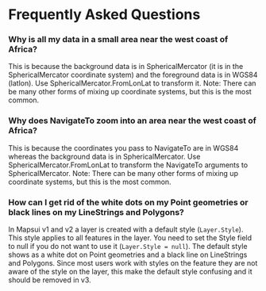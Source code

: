 # Frequently Asked Questions

### Why is all my data in a small area near the west coast of Africa?
This is because the background data is in SphericalMercator (it is in the SphericalMercator 
coordinate system) and the foreground data is in WGS84 (latlon). Use 
SphericalMercator.FromLonLat to transform it.
Note: There can be many other forms of mixing up coordinate systems, but this is the most common.

### Why does NavigateTo zoom into an area near the west coast of Africa?
This is because the coordinates you pass to NavigateTo are in WGS84 whereas the
background data is in SphericalMercator. Use SphericalMercator.FromLonLat to transform 
the NavigateTo arguments to SphericalMercator.
Note: There can be many other forms of mixing up coordinate systems, but this is the most common.

### How can I get rid of the white dots on my Point geometries or black lines on my LineStrings and Polygons?
In Mapsui v1 and v2 a layer is created with a default style (```Layer.Style```). This style applies to all features
in the layer. You need to set the Style field to null if you do not want to use it (```Layer.Style = null```). 
The default style shows as a white dot on Point geometries and a black line on LineStrings and Polygons.
Since most users work with styles on the feature they are not aware of the style on the layer, this make 
the default style confusing and it should be removed in v3.
